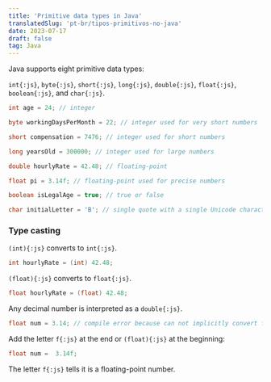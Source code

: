 ```yaml
---
title: 'Primitive data types in Java'
translatedSlug: 'pt-br/tipos-primitivos-no-java'
date: 2023-07-17
draft: false
tag: Java
---
```


Java supports eight primitive data types:

`int{:js}`, `byte{:js}`, `short{:js}`, `long{:js}`, `double{:js}`, `float{:js}`, `boolean{:js}`, and `char{:js}`.

```java
int age = 24; // integer

byte workingDaysPerMonth = 22; // integer used for very short numbers

short compensation = 7476; // integer used for short numbers

long yearsOld = 300000; // integer used for large numbers

double hourlyRate = 42.48; // floating-point

float pi = 3.14f; // floating-point used for precise numbers

boolean isLegalAge = true; // true or false

char initialLetter = 'B'; // single quote with a single Unicode character
```

### Type casting

`(int){:js}` converts to `int{:js}`.

```java
int hourlyRate = (int) 42.48;
```

`(float){:js}` converts to `float{:js}`.

```java
float hourlyRate = (float) 42.48;
```
Any decimal number is interpreted as a `double{:js}`.

```java
float num = 3.14; // compile error because can not implicitly convert from double to float
```

Add the letter `f{:js}` at the end or `(float){:js}` at the beginning:

```java
float num =  3.14f;
```

The letter `f{:js}` tells it is a floating-point number.

